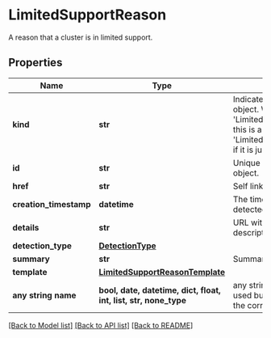 # LimitedSupportReason

A reason that a cluster is in limited support.

## Properties
Name | Type | Description | Notes
------------ | ------------- | ------------- | -------------
**kind** | **str** | Indicates the type of this object. Will be &#39;LimitedSupportReason&#39; if this is a complete object or &#39;LimitedSupportReasonLink&#39; if it is just a link. | [optional]
**id** | **str** | Unique identifier of the object. | [optional]
**href** | **str** | Self link. | [optional]
**creation_timestamp** | **datetime** | The time the reason was detected. | [optional]
**details** | **str** | URL with a link to a detailed description of the reason. | [optional]
**detection_type** | [**DetectionType**](DetectionType.md) |  | [optional]
**summary** | **str** | Summary of the reason. | [optional]
**template** | [**LimitedSupportReasonTemplate**](LimitedSupportReasonTemplate.md) |  | [optional]
**any string name** | **bool, date, datetime, dict, float, int, list, str, none_type** | any string name can be used but the value must be the correct type | [optional]

[[Back to Model list]](../README.md#documentation-for-models) [[Back to API list]](../README.md#documentation-for-api-endpoints) [[Back to README]](../README.md)
